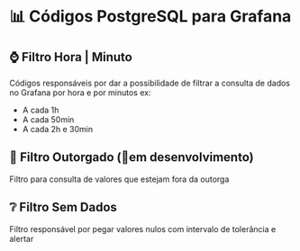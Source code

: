 # 📊 Códigos PostgreSQL para Grafana

## ⌚ Filtro Hora | Minuto

Códigos responsáveis por dar a possibilidade de filtrar a consulta de dados no Grafana por hora e por minutos ex:
- A cada 1h
- A cada 50min
- A cada 2h e 30min

## 📃 Filtro Outorgado (🚧em desenvolvimento)

Filtro para consulta de valores que estejam fora da outorga

## ❔ Filtro Sem Dados

Filtro responsável por pegar valores nulos com intervalo de tolerância e alertar
